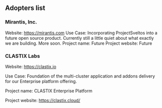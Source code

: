 ## Adopters list 

### Mirantis, Inc.
Website: https://mirantis.com
Use Case: Incorporating ProjectSveltos into a future open source product. Currently still a little quiet about what exactly we are building.  More soon.
Project name: Future
Project website: Future

### CLASTIX Labs

Website: https://clastix.io

Use Case: Foundation of the multi-cluster application and addons delivery for our Enterprise platform offering.

Project name: CLASTIX Enterprise Platform

Project website: https://clastix.cloud/

